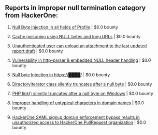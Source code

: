 ## Reports in improper null termination category from HackerOne:

1. [Null Byte Injection in all fields of Profile](https://hackerone.com/reports/255125) | $0.0 bounty

2. [Cache poisoning using NULL bytes and long URLs](https://hackerone.com/reports/334709) | $0.0 bounty

3. [Unauthenticated user can upload an attachment to the last updated report draft](https://hackerone.com/reports/419896) | $0.0 bounty

4. [Vulnerability in http-parser & embedded NULL header handling](https://hackerone.com/reports/536954) | $0.0 bounty

5. [Null byte Injection in https://████/](https://hackerone.com/reports/709072) | $0.0 bounty

6. [DirectoryIterator class silently truncates after a null byte](https://hackerone.com/reports/805013) | $0.0 bounty

7. [PHP link() silently truncates after a null byte on Windows](https://hackerone.com/reports/805010) | $0.0 bounty

8. [Improper handling of untypical characters in domain names](https://hackerone.com/reports/1178337) | $0.0 bounty

9. [HackerOne SAML signup domain enforcement bypass results in unauthorized access to HackerOne PullRequest organization](https://hackerone.com/reports/2101076) | $0.0 bounty

